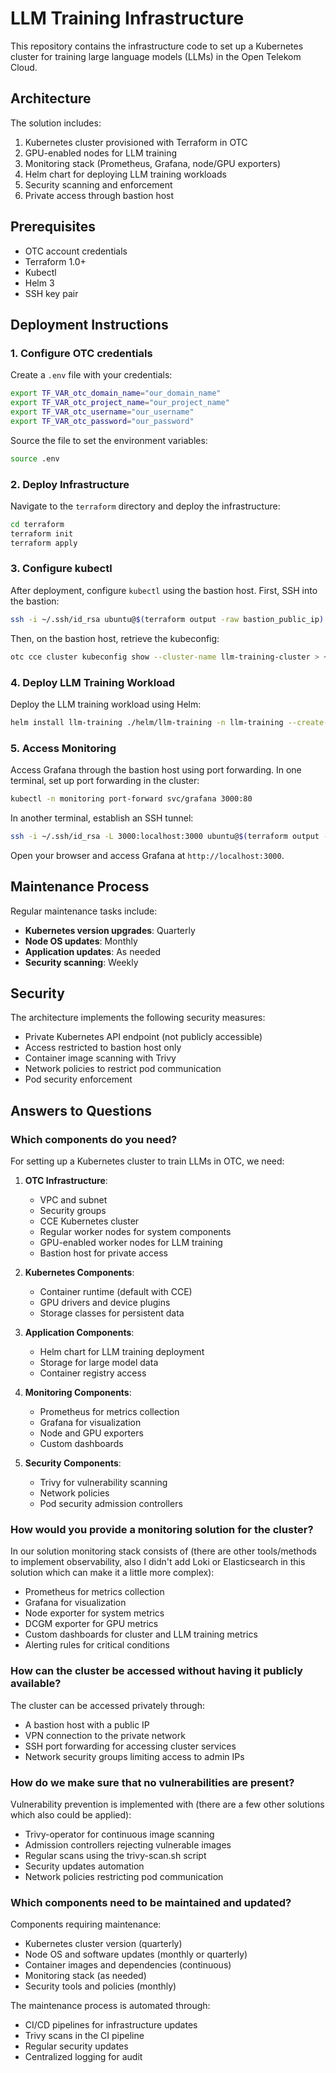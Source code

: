 # LLM Training Infrastructure

This repository contains the infrastructure code to set up a Kubernetes cluster for training large language models (LLMs) in the Open Telekom Cloud.

## Architecture

The solution includes:

1. Kubernetes cluster provisioned with Terraform in OTC
2. GPU-enabled nodes for LLM training
3. Monitoring stack (Prometheus, Grafana, node/GPU exporters)
4. Helm chart for deploying LLM training workloads
5. Security scanning and enforcement
6. Private access through bastion host

## Prerequisites

- OTC account credentials
- Terraform 1.0+
- Kubectl
- Helm 3
- SSH key pair

## Deployment Instructions

### 1. Configure OTC credentials

Create a `.env` file with your credentials:

```bash
export TF_VAR_otc_domain_name="our_domain_name"
export TF_VAR_otc_project_name="our_project_name"
export TF_VAR_otc_username="our_username"
export TF_VAR_otc_password="our_password"
```

Source the file to set the environment variables:

```bash
source .env
```

### 2. Deploy Infrastructure

Navigate to the `terraform` directory and deploy the infrastructure:

```bash
cd terraform
terraform init
terraform apply
```

### 3. Configure kubectl

After deployment, configure `kubectl` using the bastion host. First, SSH into the bastion:

```bash
ssh -i ~/.ssh/id_rsa ubuntu@$(terraform output -raw bastion_public_ip)
```

Then, on the bastion host, retrieve the kubeconfig:

```bash
otc cce cluster kubeconfig show --cluster-name llm-training-cluster > ~/.kube/config
```

### 4. Deploy LLM Training Workload

Deploy the LLM training workload using Helm:

```bash
helm install llm-training ./helm/llm-training -n llm-training --create-namespace
```

### 5. Access Monitoring

Access Grafana through the bastion host using port forwarding. In one terminal, set up port forwarding in the cluster:

```bash
kubectl -n monitoring port-forward svc/grafana 3000:80
```

In another terminal, establish an SSH tunnel:

```bash
ssh -i ~/.ssh/id_rsa -L 3000:localhost:3000 ubuntu@$(terraform output -raw bastion_public_ip)
```

Open your browser and access Grafana at `http://localhost:3000`.

## Maintenance Process

Regular maintenance tasks include:

- **Kubernetes version upgrades**: Quarterly
- **Node OS updates**: Monthly
- **Application updates**: As needed
- **Security scanning**: Weekly

## Security

The architecture implements the following security measures:

- Private Kubernetes API endpoint (not publicly accessible)
- Access restricted to bastion host only
- Container image scanning with Trivy
- Network policies to restrict pod communication
- Pod security enforcement

## Answers to Questions

### Which components do you need?

For setting up a Kubernetes cluster to train LLMs in OTC, we need:

1. **OTC Infrastructure**:

   - VPC and subnet
   - Security groups
   - CCE Kubernetes cluster
   - Regular worker nodes for system components
   - GPU-enabled worker nodes for LLM training
   - Bastion host for private access

2. **Kubernetes Components**:

   - Container runtime (default with CCE)
   - GPU drivers and device plugins
   - Storage classes for persistent data

3. **Application Components**:

   - Helm chart for LLM training deployment
   - Storage for large model data
   - Container registry access

4. **Monitoring Components**:

   - Prometheus for metrics collection
   - Grafana for visualization
   - Node and GPU exporters
   - Custom dashboards

5. **Security Components**:
   - Trivy for vulnerability scanning
   - Network policies
   - Pod security admission controllers

### How would you provide a monitoring solution for the cluster?

In our solution monitoring stack consists of (there are other tools/methods to implement observability, also I didn't add Loki or Elasticsearch in this solution which can make it a little more complex):

- Prometheus for metrics collection
- Grafana for visualization
- Node exporter for system metrics
- DCGM exporter for GPU metrics
- Custom dashboards for cluster and LLM training metrics
- Alerting rules for critical conditions

### How can the cluster be accessed without having it publicly available?

The cluster can be accessed privately through:

- A bastion host with a public IP
- VPN connection to the private network
- SSH port forwarding for accessing cluster services
- Network security groups limiting access to admin IPs

### How do we make sure that no vulnerabilities are present?

Vulnerability prevention is implemented with (there are a few other solutions which also could be applied):

- Trivy-operator for continuous image scanning
- Admission controllers rejecting vulnerable images
- Regular scans using the trivy-scan.sh script
- Security updates automation
- Network policies restricting pod communication

### Which components need to be maintained and updated?

Components requiring maintenance:

- Kubernetes cluster version (quarterly)
- Node OS and software updates (monthly or quarterly)
- Container images and dependencies (continuous)
- Monitoring stack (as needed)
- Security tools and policies (monthly)

The maintenance process is automated through:

- CI/CD pipelines for infrastructure updates
- Trivy scans in the CI pipeline
- Regular security updates
- Centralized logging for audit
